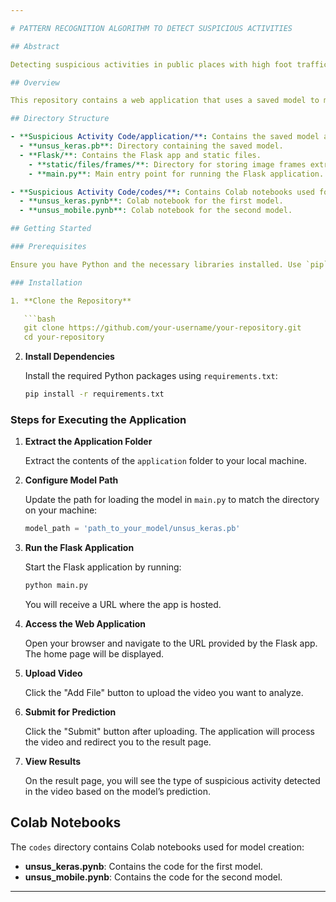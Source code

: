 ```yaml
---

# PATTERN RECOGNITION ALGORITHM TO DETECT SUSPICIOUS ACTIVITIES

## Abstract

Detecting suspicious activities in public places with high foot traffic is increasingly critical due to rising crime rates and incidents. The challenge lies in the unpredictable nature of human behavior, which complicates reliable monitoring. Continuous human supervision across multiple screens is impractical, making automated surveillance systems essential. This project proposes a solution that leverages object detection models and high-resolution cameras to identify potential threats, such as explosions, accidents, or possession of weapons. The system uses machine learning techniques for pattern recognition to detect anomalies and alert monitoring authorities. The project evaluates various object detection algorithms to determine the most effective model based on performance metrics.

## Overview

This repository contains a web application that uses a saved model to make predictions on uploaded videos. The application is built with Flask and provides a web interface for interacting with the model.

## Directory Structure

- **Suspicious Activity Code/application/**: Contains the saved model and Flask API for the web application.
  - **unsus_keras.pb**: Directory containing the saved model.
  - **Flask/**: Contains the Flask app and static files.
    - **static/files/frames/**: Directory for storing image frames extracted from uploaded videos.
    - **main.py**: Main entry point for running the Flask application.

- **Suspicious Activity Code/codes/**: Contains Colab notebooks used for model creation.
  - **unsus_keras.pynb**: Colab notebook for the first model.
  - **unsus_mobile.pynb**: Colab notebook for the second model.

## Getting Started

### Prerequisites

Ensure you have Python and the necessary libraries installed. Use `pip` to install the required packages.

### Installation

1. **Clone the Repository**

   ```bash
   git clone https://github.com/your-username/your-repository.git
   cd your-repository
   ```

2. **Install Dependencies**

   Install the required Python packages using `requirements.txt`:

   ```bash
   pip install -r requirements.txt
   ```

### Steps for Executing the Application

1. **Extract the Application Folder**

   Extract the contents of the `application` folder to your local machine.

2. **Configure Model Path**

   Update the path for loading the model in `main.py` to match the directory on your machine:

   ```python
   model_path = 'path_to_your_model/unsus_keras.pb'
   ```

3. **Run the Flask Application**

   Start the Flask application by running:

   ```bash
   python main.py
   ```

   You will receive a URL where the app is hosted.

4. **Access the Web Application**

   Open your browser and navigate to the URL provided by the Flask app. The home page will be displayed.

5. **Upload Video**

   Click the "Add File" button to upload the video you want to analyze.

6. **Submit for Prediction**

   Click the "Submit" button after uploading. The application will process the video and redirect you to the result page.

7. **View Results**

   On the result page, you will see the type of suspicious activity detected in the video based on the model’s prediction.

## Colab Notebooks

The `codes` directory contains Colab notebooks used for model creation:

- **unsus_keras.pynb**: Contains the code for the first model.
- **unsus_mobile.pynb**: Contains the code for the second model.
  
---
```

